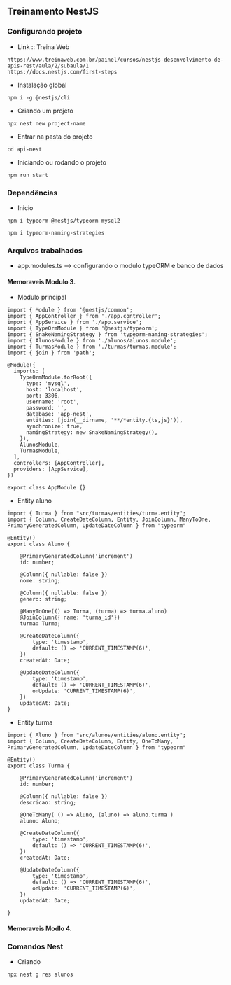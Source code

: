 ## Treinamento NestJS

### Configurando projeto
* Link :: Treina Web
```
https://www.treinaweb.com.br/painel/cursos/nestjs-desenvolvimento-de-apis-rest/aula/2/subaula/1
https://docs.nestjs.com/first-steps
```

* Instalação global
```
npm i -g @nestjs/cli
```

* Criando um projeto
```
npx nest new project-name
```

* Entrar na pasta do projeto 
```
cd api-nest
```

* Iniciando ou rodando o projeto
```
npm run start
```

### Dependências
* Inicio
```
npm i typeorm @nestjs/typeorm mysql2
```

```
npm i typeorm-naming-strategies
```

### Arquivos trabalhados

* app.modules.ts --> configurando o modulo typeORM e banco de dados

#### Memoraveis Modulo 3.
* Modulo principal
```
import { Module } from '@nestjs/common';
import { AppController } from './app.controller';
import { AppService } from './app.service';
import { TypeOrmModule } from '@nestjs/typeorm';
import { SnakeNamingStrategy } from 'typeorm-naming-strategies';
import { AlunosModule } from './alunos/alunos.module';
import { TurmasModule } from './turmas/turmas.module';
import { join } from 'path';

@Module({
  imports: [
    TypeOrmModule.forRoot({
      type: 'mysql',
      host: 'localhost',
      port: 3306,
      username: 'root',
      password: '',
      database: 'app-nest',
      entities: [join(__dirname, '**/*entity.{ts,js}')],
      synchronize: true,
      namingStrategy: new SnakeNamingStrategy(),
    }),
    AlunosModule,
    TurmasModule,
  ],
  controllers: [AppController],
  providers: [AppService],
})

export class AppModule {}
```

* Entity aluno
```
import { Turma } from "src/turmas/entities/turma.entity";
import { Column, CreateDateColumn, Entity, JoinColumn, ManyToOne, PrimaryGeneratedColumn, UpdateDateColumn } from "typeorm"

@Entity()
export class Aluno {

    @PrimaryGeneratedColumn('increment')
    id: number;

    @Column({ nullable: false })
    nome: string;

    @Column({ nullable: false })
    genero: string;

    @ManyToOne(() => Turma, (turma) => turma.aluno)
    @JoinColumn({ name: 'turma_id'})
    turma: Turma;

    @CreateDateColumn({
        type: 'timestamp',
        default: () => 'CURRENT_TIMESTAMP(6)',
    })
    createdAt: Date;

    @UpdateDateColumn({
        type: 'timestamp',
        default: () => 'CURRENT_TIMESTAMP(6)',
        onUpdate: 'CURRENT_TIMESTAMP(6)',
    })
    updatedAt: Date;
}

```

* Entity turma
```
import { Aluno } from "src/alunos/entities/aluno.entity";
import { Column, CreateDateColumn, Entity, OneToMany, PrimaryGeneratedColumn, UpdateDateColumn } from "typeorm"

@Entity()
export class Turma {

    @PrimaryGeneratedColumn('increment')
    id: number;

    @Column({ nullable: false })
    descricao: string;

    @OneToMany( () => Aluno, (aluno) => aluno.turma )
    aluno: Aluno;

    @CreateDateColumn({
        type: 'timestamp',
        default: () => 'CURRENT_TIMESTAMP(6)',
    })
    createdAt: Date;

    @UpdateDateColumn({
        type: 'timestamp',
        default: () => 'CURRENT_TIMESTAMP(6)',
        onUpdate: 'CURRENT_TIMESTAMP(6)',
    })
    updatedAt: Date;

}

```

#### Memoraveis Modlo 4.

### Comandos Nest

* Criando
```
npx nest g res alunos
```